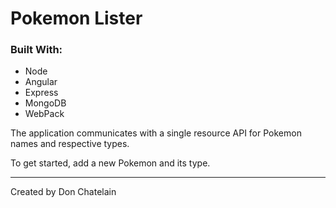 # Pokemon Lister
### Built With:
- Node
- Angular
- Express
- MongoDB
- WebPack

The application communicates with a single resource API for Pokemon names and respective types. 

To get started, add a new Pokemon and its type.




---


Created by Don Chatelain